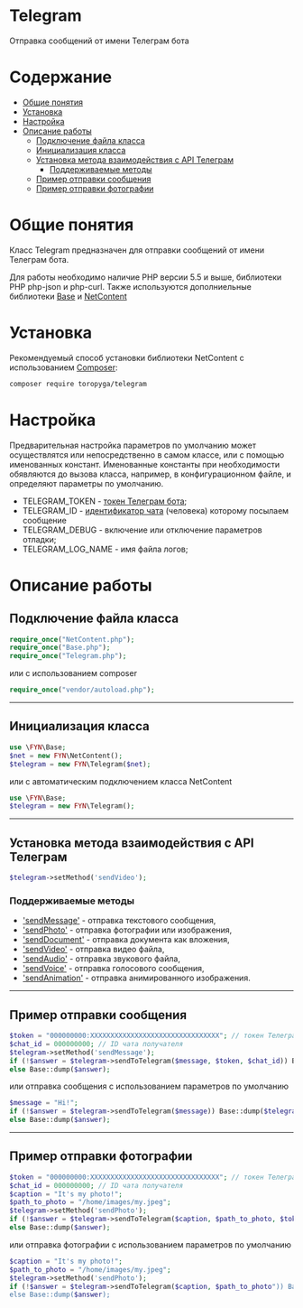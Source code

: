 # Telegram
Отправка сообщений от имени Телеграм бота

# Содержание

- [Общие понятия](#общие-понятия)
- [Установка](#Установка)
- [Настройка](#Настройка)
- [Описание работы](#описание-работы)
    - [Подключение файла класса](#Подключение-файла-класса)
    - [Инициализация класса](#Инициализация-класса)
    - [Установка метода взаимодействия с API Телеграм](#Установка-метода-взаимодействия-с-API-Телеграм)
        - [Поддерживаемые методы](#Поддерживаемые-методы)
    - [Пример отправки сообщения](#Пример-отправки-сообщения)
    - [Пример отправки фотографии](#Пример-отправки-фотографии)

# Общие понятия

Класс Telegram предназначен для отправки сообщений от имени Телеграм бота.

Для работы необходимо наличие PHP версии 5.5 и выше, библиотеки PHP php-json и php-curl.
Также используются дополниельные библиотеки [Base](https://github.com/Toropyga/Base) и [NetContent](https://github.com/Toropyga/NetContent)

# Установка

Рекомендуемый способ установки библиотеки NetContent с использованием [Composer](http://getcomposer.org/):

```bash
composer require toropyga/telegram
```

# Настройка
Предварительная настройка параметров по умолчанию может осуществлятся или непосредственно в самом классе, или с помощью именованных констант.
Именованные константы при необходимости обявляются до вызова класса, например, в конфигурационном файле, и определяют параметры по умолчанию.
* TELEGRAM_TOKEN - [токен Телеграм бота](https://core.telegram.org/bots/api#authorizing-your-bot);
* TELEGRAM_ID - [идентификатор чата](https://t.me/username_to_id_bot) (человека) которому посылаем сообщение
* TELEGRAM_DEBUG - включение или отключение параметров отладки;
* TELEGRAM_LOG_NAME - имя файла логов;

# Описание работы

## Подключение файла класса
```php
require_once("NetContent.php");
require_once("Base.php");
require_once("Telegram.php");
```
или с использованием composer
```php
require_once("vendor/autoload.php");
```
---
## Инициализация класса
```php
use \FYN\Base;
$net = new FYN\NetContent();
$telegram = new FYN\Telegram($net);
```
или с автоматическим подключением класса NetContent
```php
use \FYN\Base;
$telegram = new FYN\Telegram();
```
---
## Установка метода взаимодействия с API Телеграм
```php
$telegram->setMethod('sendVideo');
```
### Поддерживаемые методы
* ['sendMessage'](https://core.telegram.org/bots/api#sendmessage) - отправка текстового сообщения,
* ['sendPhoto'](https://core.telegram.org/bots/api#sendphoto) - отправка фотографии или изображения,
* ['sendDocument'](https://core.telegram.org/bots/api#senddocument) - отправка документа как вложения,
* ['sendVideo'](https://core.telegram.org/bots/api#sendvideo) - отправка видео файла,
* ['sendAudio'](https://core.telegram.org/bots/api#sendaudio) - отправка звукового файла,
* ['sendVoice'](https://core.telegram.org/bots/api#sendvoice) - отправка голосового сообщения,
* ['sendAnimation'](https://core.telegram.org/bots/api#sendanimation) - отправка анимированного изображения.
---
## Пример отправки сообщения
```php
$token = "000000000:XXXXXXXXXXXXXXXXXXXXXXXXXXXXXXXX"; // токен Телеграм бота
$chat_id = 000000000; // ID чата получателя
$telegram->setMethod('sendMessage');
if (!$answer = $telegram->sendToTelegram($message, $token, $chat_id)) Base::dump($telegram->getLogs());
else Base::dump($answer);
```
или отправка сообщения с использованием параметров по умолчанию
```php
$message = "Hi!";
if (!$answer = $telegram->sendToTelegram($message)) Base::dump($telegram->getLogs());
else Base::dump($answer);
```
---
## Пример отправки фотографии
```php
$token = "000000000:XXXXXXXXXXXXXXXXXXXXXXXXXXXXXXXX"; // токен Телеграм бота
$chat_id = 000000000; // ID чата получателя
$caption = "It's my photo!";
$path_to_photo = "/home/images/my.jpeg";
$telegram->setMethod('sendPhoto');
if (!$answer = $telegram->sendToTelegram($caption, $path_to_photo, $token, $chat_id)) Base::dump($telegram->getLogs());
else Base::dump($answer);
```
или отправка фотографии с использованием параметров по умолчанию
```php
$caption = "It's my photo!";
$path_to_photo = "/home/images/my.jpeg";
$telegram->setMethod('sendPhoto');
if (!$answer = $telegram->sendToTelegram($caption, $path_to_photo")) Base::dump($telegram->getLogs());
else Base::dump($answer);
```